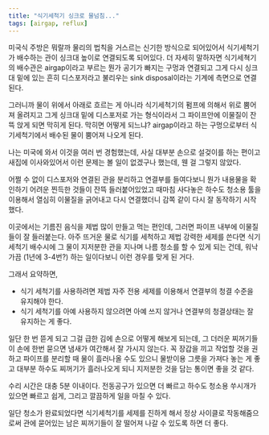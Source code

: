 ```yaml
---
title: "식기세척기 싱크로 물넘침..."
tags: [airgap, reflux]
---
```


미국식 주방은 뭐랄까 물리의 법칙을 거스르는 신기한 방식으로 되어있어서 식기세척기가 배수하는 관이 싱크대 높이로 연결되도록 되어있다. 더 자세히 말하자면 식기세쳑기의 배수관은 airgap이라고 부르는 뭔가 공기가 빠지는 구멍과 연결되고 그게 다시 싱크대 밑에 있는 흔히 디스포저라고 불리우는 sink disposal이라는 기계에 측면으로 연결된다.

그러니까 물이 위에서 아래로 흐르는 게 아니라 식기세척기의 펌프에 의해서 위로 뿜어져 올려지고 그게 싱크대 밑에 디스포저로 가는 형식이라서 그 파이프안에 이물질이 잔뜩 앉게 되면 막히게 된다. 막히면 어떻게 되느냐? airgap이라고 하는 구멍으로부터 식기세척기에서 배수된 물이 뿜어져 나오게 된다.

나는 미국에 와서 이것을 여러 번 경험했는데, 사실 대부분 손으로 설겆이를 하는 편이고 새집에 이사와있어서 이런 문제는 볼 일이 없겠구나 했는데, 웬 걸 그렇지 않았다.

어쩔 수 없이 디스포저와 연결된 관을 분리하고 연결부를 들여다보니 뭔가 내용물을 확인하기 어려운 찐득한 것들이 잔뜩 들러붙어있었고 때마침 사다놓은 하수도 청소용 툴을 이용해서 열심히 이물질을 긁어내고 다시 연결했더니 감쪽 같이 다시 잘 동작하기 시작했다.

이곳에서는 기름진 음식을 제법 많이 만들고 먹는 편인데, 그러면 파이프 내부에 이물질들이 잘 들러붙는다. 아주 뜨거운 물로 식기를 세척하고 제법 강력한 세제를 쓴다면 식기 세척기 배수시에 그 물이 지저분한 관을 지나며 나름 청소를 할 수 있게 되는 건데, 워낙 가끔 (1년에 3-4번?) 하는 일이다보니 이런 경우를 맞게 된 거다.

그래서 요약하면,

- 식기 세척기를 사용하려면 제법 자주 전용 세제를 이용해서 연결부의 청결 수준을 유지해야 한다.
- 식기 세척기를 아예 사용하지 않으려면 아예 쓰지 않거나 연결부의 청결상태는 잘 유지하는 게 좋다.

일단 한 번 뜯게 되고 그걸 급한 김에 손으로 어떻게 해보게 되는데, 그 더러운 찌꺼기들이 손에 한번 묻으면 냄새가 여간해서 잘 가시지 않는다. 꼭 장갑을 끼고 작업할 것을 권하고 파이프를 분리할 때 물이 흘러나올 수도 있으니 물받이용 그릇을 가져다 놓는 게 좋고 대부분 하수도 찌꺼기가 흘러나오게 되니 지저분한 것을 담는 통이면 좋을 것 같다.

수리 시간은 대충 5분 이내이다. 전동공구가 있으면 더 빠르고 하수도 청소용 쑤시개가 있으면 빠르고 쉽게, 그리고 깔끔하게 일을 마칠 수 있다.

일단 청소가 완료되었다면 식기세척기를 세제를 진하게 해서 정상 사이클로 작동해줌으로써 관에 묻어있는 남은 찌꺼기들이 잘 떨어져 나갈 수 있도록 하면 더 좋다.

